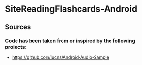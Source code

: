 # SiteReadingFlashcards-Android

## Sources
### Code has been taken from or inspired by the following projects:
- https://github.com/lucns/Android-Audio-Sample
